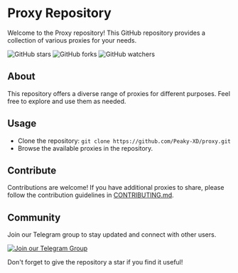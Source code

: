# Proxy Repository

Welcome to the Proxy repository! This GitHub repository provides a collection of various proxies for your needs.

![GitHub stars](https://img.shields.io/github/stars/Peaky-XD/proxy?style=social) ![GitHub forks](https://img.shields.io/github/forks/Peaky-XD/proxy?style=social) ![GitHub watchers](https://img.shields.io/github/watchers/Peaky-XD/proxy?style=social)


## About
This repository offers a diverse range of proxies for different purposes. Feel free to explore and use them as needed.

## Usage
- Clone the repository: `git clone https://github.com/Peaky-XD/proxy.git`
- Browse the available proxies in the repository.

## Contribute
Contributions are welcome! If you have additional proxies to share, please follow the contribution guidelines in [CONTRIBUTING.md](CONTRIBUTING.md).

## Community
Join our Telegram group to stay updated and connect with other users.

[![Join our Telegram Group](https://img.shields.io/badge/Join%20Telegram-blue)](https://t.me/peaky_xd)

Don't forget to give the repository a star if you find it useful!
